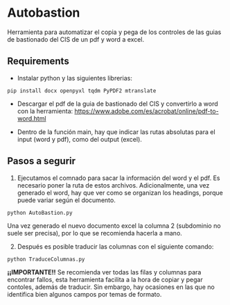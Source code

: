 # Autobastion

Herramienta para automatizar el copia y pega de los controles de las guias de bastionado del CIS de un pdf y word a excel.

## Requirements

- Instalar python y las siguientes librerias:

```shell
pip install docx openpyxl tqdm PyPDF2 mtranslate
```
- Descargar el pdf de la guia de bastionado del CIS y convertirlo a word con la herramienta: https://www.adobe.com/es/acrobat/online/pdf-to-word.html

- Dentro de la función main, hay que indicar las rutas absolutas para el input (word y pdf), como del output (excel).

## Pasos a segurir

1. Ejecutamos el comnado para sacar la información del word y el pdf. Es necesario poner la ruta de estos archivos. Adicionalmente, una vez generado el word, hay que ver como se organizan los headings, porque puede variar según el documento.

```shell
python AutoBastion.py
```
Una vez generado el nuevo documento excel la columna 2 (subdominio no suele ser precisa), por lo que se recomienda hacerla a mano.

2. Después es posible traducir las columnas con el siguiente comando:

```shell
python TraduceColumnas.py
```
**¡¡IMPORTANTE!!** Se recomienda ver todas las filas y columnas para encontrar fallos, esta herramienta facilita a la hora de copiar y pegar contoles, además de traducir. Sin embargo, hay ocasiones en las que no identifica bien algunos campos por temas de formato.